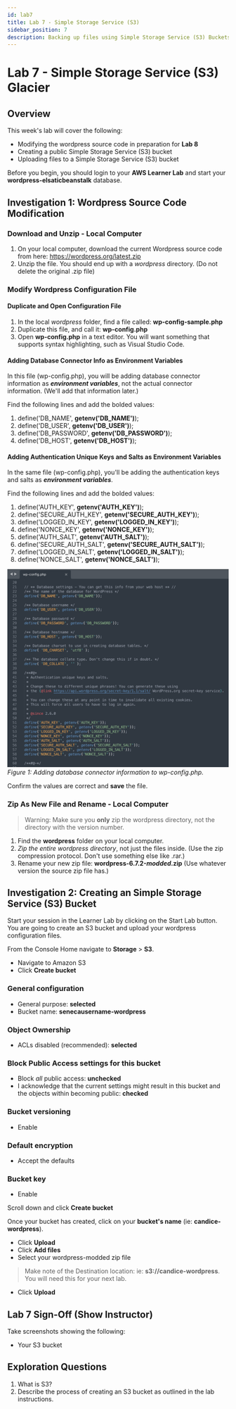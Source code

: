 ```yaml
---
id: lab7
title: Lab 7 - Simple Storage Service (S3) 
sidebar_position: 7
description: Backing up files using Simple Storage Service (S3) Buckets
---
```


# Lab 7 - Simple Storage Service (S3) Glacier

## Overview
This week's lab will cover the following:

- Modifying the wordpress source code in preparation for **Lab 8**
- Creating a public Simple Storage Service (S3) bucket
- Uploading files to a Simple Storage Service (S3) bucket

Before you begin, you should login to your **AWS Learner Lab** and start your **wordpress-elsaticbeanstalk** database.

## Investigation 1: Wordpress Source Code Modification

### Download and Unzip - Local Computer

1. On your local computer, download the current Wordpress source code from here: https://wordpress.org/latest.zip
1. Unzip the file. You should end up with a _wordpress_ directory. (Do not delete the original .zip file)

### Modify Wordpress Configuration File

#### Duplicate and Open Configuration File

1. In the local _wordpress_ folder, find a file called: **wp-config-sample.php**
1. Duplicate this file, and call it: **wp-config.php**
1. Open **wp-config.php** in a text editor. You will want something that supports syntax highlighting, such as Visual Studio Code.

#### Adding Database Connector Info as Environment Variables

In this file (wp-config.php), you will be adding database connector information as **_environment variables_**, not the actual connector information. (We'll add that information later.)

Find the following lines and add the bolded values:

1. define('DB_NAME', **getenv('DB_NAME')**);
1. define('DB_USER', **getenv('DB_USER')**);
1. define('DB_PASSWORD', **getenv('DB_PASSWORD')**);
1. define('DB_HOST', **getenv('DB_HOST')**);

#### Adding Authentication Unique Keys and Salts as Environment Variables

In the same file (wp-config.php), you'll be adding the authentication keys and salts as **_environment variables_**.

Find the following lines and add the bolded values:

1. define('AUTH_KEY', **getenv('AUTH_KEY')**);
1. define('SECURE_AUTH_KEY', **getenv('SECURE_AUTH_KEY')**);
1. define('LOGGED_IN_KEY', **getenv('LOGGED_IN_KEY')**);
1. define('NONCE_KEY', **getenv('NONCE_KEY')**);
1. define('AUTH_SALT', **getenv('AUTH_SALT')**);
1. define('SECURE_AUTH_SALT', **getenv('SECURE_AUTH_SALT')**);
1. define('LOGGED_IN_SALT', **getenv('LOGGED_IN_SALT')**);
1. define('NONCE_SALT', **getenv('NONCE_SALT')**);

![Image: Adding database connector information to wp-config.php.](/img/a2_wp-config-example.png)
_Figure 1: Adding database connector information to wp-config.php._

Confirm the values are correct and **save** the file.

### Zip As New File and Rename - Local Computer

> Warning: Make sure you **only** zip the wordpress directory, not the directory with the version number.

1. Find the **wordpress** folder on your local computer.
1. _Zip the entire wordpress directory_, not just the files inside. (Use the zip compression protocol. Don't use something else like .rar.)
1. Rename your new zip file: **wordpress-6.7.2-_modded_.zip** (Use whatever version the source zip file has.)

## Investigation 2: Creating an Simple Storage Service (S3) Bucket

Start your session in the Learner Lab by clicking on the Start Lab button. You are going to create an S3 bucket and upload your wordpress configuration files.

From the Console Home navigate to **Storage** > **S3**.

- Navigate to Amazon S3
- Click **Create bucket**

### General configuration
- General purpose: **selected**
- Bucket name: **senecausername-wordpress**

### Object Ownership
- ACLs disabled (recommended): **selected**

### Block Public Access settings for this bucket
- Block _all_ public access: **unchecked**
- I acknowledge that the current settings might result in this bucket and the objects within becoming public: **checked**

### Bucket versioning
- Enable

### Default encryption
- Accept the defaults

### Bucket key
- Enable

Scroll down and click **Create bucket**

Once your bucket has created, click on your **bucket's name** (ie: **candice-wordpress**).
- Click **Upload**
- Click **Add files**
- Select your wordpress-modded zip file

> Make note of the Destination location: ie: **s3://candice-wordpress**. You will need this for your next lab.

- Click **Upload**

## Lab 7 Sign-Off (Show Instructor)

Take screenshots showing the following:

- Your S3 bucket

## Exploration Questions

1. What is S3?
1. Describe the process of creating an S3 bucket as outlined in the lab instructions.

